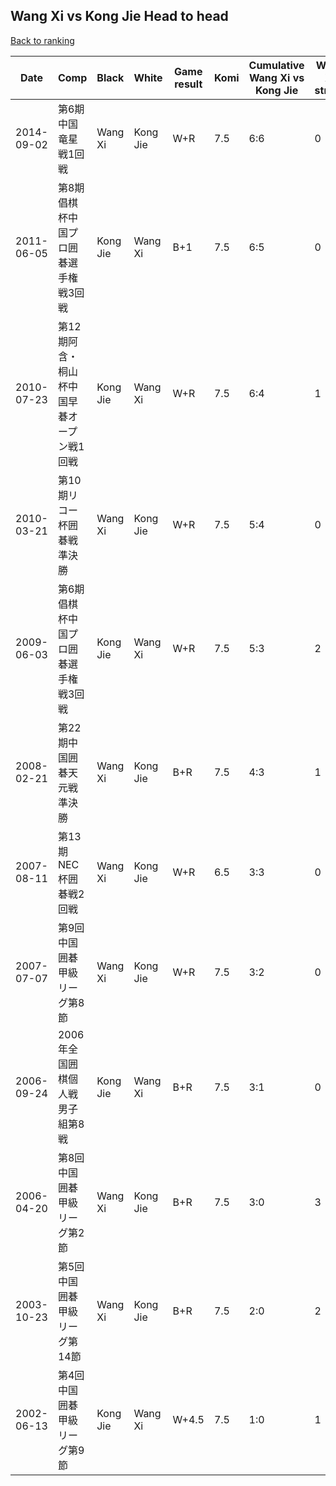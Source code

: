## Wang Xi vs Kong Jie Head to head

[Back to ranking](../../index.md)




| **Date** | **Comp** | **Black** | **White** | **Game result** | **Komi** | **Cumulative Wang Xi vs Kong Jie** | **Wang Xi streak** | **Kong Jie streak** | 
| --- | --- | --- | --- | --- | --- | --- | --- | --- |
| 2014-09-02 | 第6期中国竜星戦1回戦 | Wang Xi | Kong Jie | W+R | 7.5 | 6:6 | 0 | 2 | 
| 2011-06-05 | 第8期倡棋杯中国プロ囲碁選手権戦3回戦 | Kong Jie | Wang Xi | B+1 | 7.5 | 6:5 | 0 | 1 | 
| 2010-07-23 | 第12期阿含・桐山杯中国早碁オープン戦1回戦 | Kong Jie | Wang Xi | W+R | 7.5 | 6:4 | 1 | 0 | 
| 2010-03-21 | 第10期リコー杯囲碁戦準決勝 | Wang Xi | Kong Jie | W+R | 7.5 | 5:4 | 0 | 1 | 
| 2009-06-03 | 第6期倡棋杯中国プロ囲碁選手権戦3回戦 | Kong Jie | Wang Xi | W+R | 7.5 | 5:3 | 2 | 0 | 
| 2008-02-21 | 第22期中国囲碁天元戦準決勝 | Wang Xi | Kong Jie | B+R | 7.5 | 4:3 | 1 | 0 | 
| 2007-08-11 | 第13期NEC杯囲碁戦2回戦 | Wang Xi | Kong Jie | W+R | 6.5 | 3:3 | 0 | 3 | 
| 2007-07-07 | 第9回中国囲碁甲級リーグ第8節 | Wang Xi | Kong Jie | W+R | 7.5 | 3:2 | 0 | 2 | 
| 2006-09-24 | 2006年全国囲棋個人戦男子組第8戦 | Kong Jie | Wang Xi | B+R | 7.5 | 3:1 | 0 | 1 | 
| 2006-04-20 | 第8回中国囲碁甲級リーグ第2節 | Wang Xi | Kong Jie | B+R | 7.5 | 3:0 | 3 | 0 | 
| 2003-10-23 | 第5回中国囲碁甲級リーグ第14節 | Wang Xi | Kong Jie | B+R | 7.5 | 2:0 | 2 | 0 | 
| 2002-06-13 | 第4回中国囲碁甲級リーグ第9節 | Kong Jie | Wang Xi | W+4.5 | 7.5 | 1:0 | 1 | 0 |





